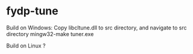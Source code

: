 # fydp-tune
Build on Windows:
    Copy libcltune.dll to src directory, and navigate to src directory
    mingw32-make
    tuner.exe

Build on Linux
    ?
